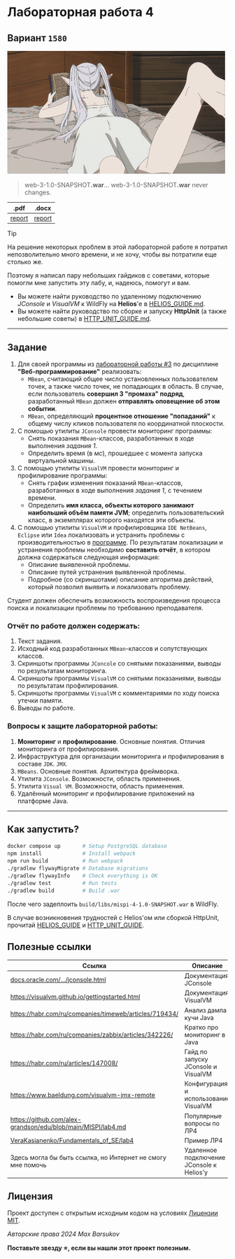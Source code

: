 # Лабораторная работа 4

## Вариант `1580`

<img alt="anime" src="./.resources/anime.gif" height="281">

> web-3-1.0-SNAPSHOT<b>.war</b>... web-3-1.0-SNAPSHOT<b>.war</b> never changes.

|.pdf|.docx|
|-|-|
| [report](./docs/report.pdf) | [report](./docs/report.docx) |

> [!TIP]
> На решение некоторых проблем в этой лабораторной работе я потратил непозволительно много времени, и не хочу, чтобы вы потратили еще столько же.
> 
> Поэтому я написал пару небольших гайдиков с советами, которые помогли мне запустить эту лабу, и, надеюсь, помогут и вам.
> 
> * Вы можете найти руководство по удаленному подключению _JConsole_ и _VisualVM_ к WildFly на **Helios**'е в [HELIOS_GUIDE.md](./HELIOS_GUIDE.md).
> * Вы можете найти руководство по сборке и запуску **HttpUnit** (а также небольшие советы) в [HTTP_UNIT_GUIDE.md](./HTTP_UNIT_GUIDE.md).

---

## Задание

1. Для своей программы из [лабораторной работы #3](https://se.ifmo.ru/courses/web#lab3) по дисциплине __"Веб-программирование"__ реализовать:
   - `MBean`, считающий общее число установленных пользователем точек, а также число точек, не попадающих в область. В случае, если пользователь **совершил 3 "промаха" подряд**, разработанный `MBean` должен **отправлять оповещение об этом событии**.
   - `MBean`, определяющий **процентное отношение "попаданий"** к общему числу кликов пользователя по координатной плоскости.
2. С помощью утилиты `JConsole` провести мониторинг программы:
   - Снять показания `MBean`-классов, разработанных в ходе выполнения *задания 1*.
   - Определить время (в *мс*), прошедшее с момента запуска виртуальной машины.
3. С помощью утилиты `VisualVM` провести мониторинг и профилирование программы:
   - Снять график изменения показаний `MBean`-классов, разработанных в ходе выполнения *задания 1*, с течением времени.
   - Определить **имя класса, объекты которого занимают наибольший объём памяти JVM**; определить пользовательский класс, в экземплярах которого находятся эти объекты.
4. С помощью утилиты `VisualVM` и профилировщика `IDE NetBeans`, `Eclipse` или `Idea` локализовать и устранить проблемы с производительностью в [программе](https://se.ifmo.ru/documents/10180/189115/HttpUnit.tar.gz/7bf1032e-d16e-be85-c71b-dbe73c0178ba?t=1651168887037&download=true). По результатам локализации и устранения проблемы необходимо **составить отчёт**, в котором должна содержаться следующая информация:
   - Описание выявленной проблемы.
   - Описание путей устранения выявленной проблемы.
   - Подробное (со скриншотами) описание алгоритма действий, который позволил выявить и локализовать проблему.

Студент должен обеспечить возможность воспроизведения процесса поиска и локализации проблемы по требованию преподавателя.

### Отчёт по работе должен содержать:

1. Текст задания.
2. Исходный код разработанных `MBean`-классов и сопутствующих классов.
3. Скриншоты программы `JConcole` со снятыми показаниями, выводы по результатам мониторинга.
4. Скриншоты программы `VisualVM` со снятыми показаниями, выводы по результатам профилирования.
5. Скриншоты программы `VisualVM` с комментариями по ходу поиска утечки памяти.
6. Выводы по работе.

### Вопросы к защите лабораторной работы:

1. **Мониторинг** и **профилирование**. Основные понятия. Отличия мониторинга от профилирования.
2. Инфраструктура для организации мониторинга и профилирования в составе `JDK`. `JMX`.
3. `MBeans`. Основные понятия. Архитектура фреймворка.
4. Утилита `JConsole`. Возможности, область применения.
5. Утилита `Visual VM`. Возможности, область применения.
6. Удалённый мониторинг и профилирование приложений на платформе Java.

---

## Как запустить?

```bash
docker compose up       # Setup PostgreSQL database
npm install             # Install webpack
npm run build           # Run webpack
./gradlew flywayMigrate # Database migrations
./gradlew flywayInfo    # Check everything is OK
./gradlew test          # Run tests
./gradlew build         # Build .war
```

После чего задеплоить `build/libs/mispi-4-1.0-SNAPSHOT.war` в WildFly.

В случае возникновения трудностей с Helios'ом или сборкой HttpUnit, прочитай [HELIOS_GUIDE](./HELIOS_GUIDE.md) и [HTTP_UNIT_GUIDE](./HTTP_UNIT_GUIDE.md).

## Полезные ссылки

| Ссылка                                                                                                               | Описание                              |
|----------------------------------------------------------------------------------------------------------------------|---------------------------------------|
| [docs.oracle.com/.../jconsole.html](https://docs.oracle.com/javase/8/docs/technotes/guides/management/jconsole.html) | Документация JConsole                 |
| https://visualvm.github.io/gettingstarted.html                                                                       | Документация VisualVM                 |
| https://habr.com/ru/companies/timeweb/articles/719434/                                                               | Анализ дампа кучи Java                |
| https://habr.com/ru/companies/zabbix/articles/342226/                                                                | Кратко про мониторинг в Java          |
| https://habr.com/ru/articles/147008/                                                                                 | Гайд по запуску JConsole и VisualVM   |
| https://www.baeldung.com/visualvm-jmx-remote                                                                         | Конфигурация и использование VisualVM |
| https://github.com/alex-grandson/edu/blob/main/MISPI/lab4.md                                                         | Популярные вопросы по ЛР4             |
| [VeraKasianenko/Fundamentals_of_SE/lab4](https://github.com/VeraKasianenko/Fundamentals_of_SE/tree/main/lab4-part1)  | Пример ЛР4                            |
| Здесь могла бы быть ссылка, но Интернет не смогу мне помочь | Удаленное подключение JConsole к Helios'у |

## Лицензия <a name="license"></a>

Проект доступен с открытым исходным кодом на условиях [Лицензии MIT](https://opensource.org/license/mit/).

*Авторские права 2024 Max Barsukov*

**Поставьте звезду :star:, если вы нашли этот проект полезным.**
